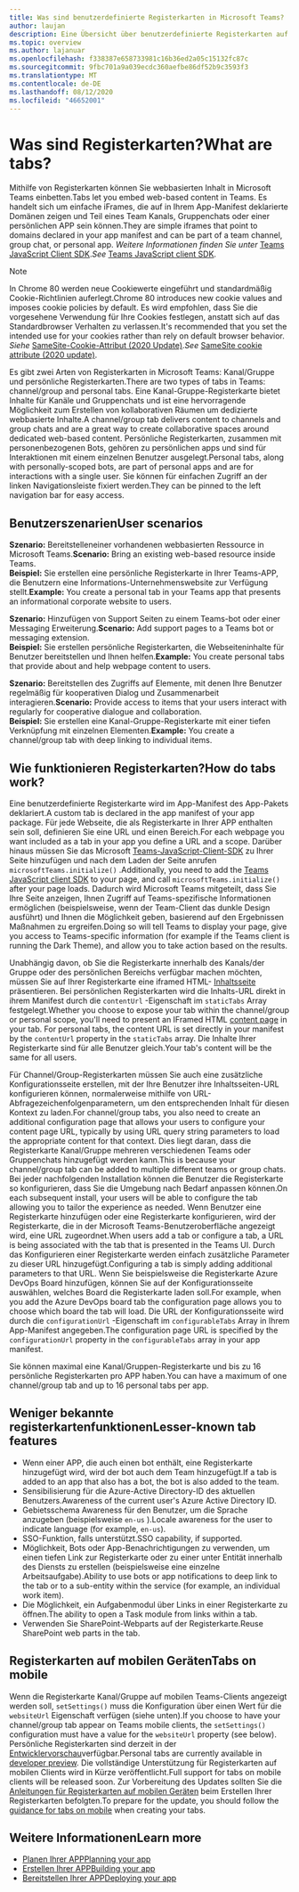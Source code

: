 ```yaml
---
title: Was sind benutzerdefinierte Registerkarten in Microsoft Teams?
author: laujan
description: Eine Übersicht über benutzerdefinierte Registerkarten auf der Microsoft Teams-Plattform
ms.topic: overview
ms.author: lajanuar
ms.openlocfilehash: f338387e658733981c16b36ed2a05c15132fc87c
ms.sourcegitcommit: 9fbc701a9a039ecdc360aefbe86df52b9c3593f3
ms.translationtype: MT
ms.contentlocale: de-DE
ms.lasthandoff: 08/12/2020
ms.locfileid: "46652001"
---
```

# <a name="what-are-tabs"></a><span data-ttu-id="dd450-103">Was sind Registerkarten?</span><span class="sxs-lookup"><span data-stu-id="dd450-103">What are tabs?</span></span>

<span data-ttu-id="dd450-104">Mithilfe von Registerkarten können Sie webbasierten Inhalt in Microsoft Teams einbetten.</span><span class="sxs-lookup"><span data-stu-id="dd450-104">Tabs let you embed web-based content in Teams.</span></span> <span data-ttu-id="dd450-105">Es handelt sich um einfache iFrames, die auf in Ihrem App-Manifest deklarierte Domänen zeigen und Teil eines Team Kanals, Gruppenchats oder einer persönlichen APP sein können.</span><span class="sxs-lookup"><span data-stu-id="dd450-105">They are simple iframes that point to domains declared in your app manifest and can be part of a team channel, group chat, or personal app.</span></span> <span data-ttu-id="dd450-106">*Weitere Informationen finden Sie unter* [Teams JavaScript Client SDK](/javascript/api/overview/msteams-client).</span><span class="sxs-lookup"><span data-stu-id="dd450-106">*See* [Teams JavaScript client SDK](/javascript/api/overview/msteams-client).</span></span>

> [!NOTE]
> <span data-ttu-id="dd450-107">In Chrome 80 werden neue Cookiewerte eingeführt und standardmäßig Cookie-Richtlinien auferlegt.</span><span class="sxs-lookup"><span data-stu-id="dd450-107">Chrome 80 introduces new cookie values and imposes cookie policies by default.</span></span> <span data-ttu-id="dd450-108">Es wird empfohlen, dass Sie die vorgesehene Verwendung für Ihre Cookies festlegen, anstatt sich auf das Standardbrowser Verhalten zu verlassen.</span><span class="sxs-lookup"><span data-stu-id="dd450-108">It's recommended that you set the intended use for your cookies rather than rely on default browser behavior.</span></span> <span data-ttu-id="dd450-109">*Siehe* [SameSite-Cookie-Attribut (2020 Update)](../../resources/samesite-cookie-update.md).</span><span class="sxs-lookup"><span data-stu-id="dd450-109">*See* [SameSite cookie attribute (2020 update)](../../resources/samesite-cookie-update.md).</span></span>

<span data-ttu-id="dd450-110">Es gibt zwei Arten von Registerkarten in Microsoft Teams: Kanal/Gruppe und persönliche Registerkarten.</span><span class="sxs-lookup"><span data-stu-id="dd450-110">There are two types of tabs in Teams: channel/group and personal tabs.</span></span> <span data-ttu-id="dd450-111">Eine Kanal-Gruppe-Registerkarte bietet Inhalte für Kanäle und Gruppenchats und ist eine hervorragende Möglichkeit zum Erstellen von kollaborativen Räumen um dedizierte webbasierte Inhalte.</span><span class="sxs-lookup"><span data-stu-id="dd450-111">A channel/group tab delivers content to channels and group chats and are a great way to create collaborative spaces around dedicated web-based content.</span></span> <span data-ttu-id="dd450-112">Persönliche Registerkarten, zusammen mit personenbezogenen Bots, gehören zu persönlichen apps und sind für Interaktionen mit einem einzelnen Benutzer ausgelegt.</span><span class="sxs-lookup"><span data-stu-id="dd450-112">Personal tabs, along with personally-scoped bots, are part of personal apps and are for interactions with a single user.</span></span> <span data-ttu-id="dd450-113">Sie können für einfachen Zugriff an der linken Navigationsleiste fixiert werden.</span><span class="sxs-lookup"><span data-stu-id="dd450-113">They can be pinned to the left navigation bar for easy access.</span></span>

## <a name="user-scenarios"></a><span data-ttu-id="dd450-114">Benutzerszenarien</span><span class="sxs-lookup"><span data-stu-id="dd450-114">User scenarios</span></span>

<span data-ttu-id="dd450-115">**Szenario:** Bereitstelleneiner vorhandenen webbasierten Ressource in Microsoft Teams.</span><span class="sxs-lookup"><span data-stu-id="dd450-115">**Scenario:** Bring an existing web-based resource inside Teams.</span></span> \
<span data-ttu-id="dd450-116">**Beispiel:** Sie erstellen eine persönliche Registerkarte in Ihrer Teams-APP, die Benutzern eine Informations-Unternehmenswebsite zur Verfügung stellt.</span><span class="sxs-lookup"><span data-stu-id="dd450-116">**Example:** You create a personal tab in your Teams app that presents an informational corporate website to users.</span></span>

<span data-ttu-id="dd450-117">**Szenario:** Hinzufügen von Support Seiten zu einem Teams-bot oder einer Messaging Erweiterung.</span><span class="sxs-lookup"><span data-stu-id="dd450-117">**Scenario:** Add support pages to a Teams bot or messaging extension.</span></span> \
<span data-ttu-id="dd450-118">**Beispiel:** Sie erstellen persönliche Registerkarten, die Webseiteninhalte für Benutzer bereitstellen und Ihnen helfen.</span><span class="sxs-lookup"><span data-stu-id="dd450-118">**Example:** You create personal tabs that provide about and help webpage content to users.</span></span>

<span data-ttu-id="dd450-119">**Szenario:** Bereitstellen des Zugriffs auf Elemente, mit denen Ihre Benutzer regelmäßig für kooperativen Dialog und Zusammenarbeit interagieren.</span><span class="sxs-lookup"><span data-stu-id="dd450-119">**Scenario:** Provide access to items that your users interact with regularly for cooperative dialogue and collaboration.</span></span> \
<span data-ttu-id="dd450-120">**Beispiel:** Sie erstellen eine Kanal-Gruppe-Registerkarte mit einer tiefen Verknüpfung mit einzelnen Elementen.</span><span class="sxs-lookup"><span data-stu-id="dd450-120">**Example:** You create a channel/group tab with deep linking to individual items.</span></span>

## <a name="how-do-tabs-work"></a><span data-ttu-id="dd450-121">Wie funktionieren Registerkarten?</span><span class="sxs-lookup"><span data-stu-id="dd450-121">How do tabs work?</span></span>

<span data-ttu-id="dd450-122">Eine benutzerdefinierte Registerkarte wird im App-Manifest des App-Pakets deklariert.</span><span class="sxs-lookup"><span data-stu-id="dd450-122">A custom tab is declared in the app manifest of your app package.</span></span> <span data-ttu-id="dd450-123">Für jede Webseite, die als Registerkarte in Ihrer APP enthalten sein soll, definieren Sie eine URL und einen Bereich.</span><span class="sxs-lookup"><span data-stu-id="dd450-123">For each webpage you want included as a tab in your app you define a URL and a scope.</span></span> <span data-ttu-id="dd450-124">Darüber hinaus müssen Sie das Microsoft [Teams-JavaScript-Client-SDK](/javascript/api/overview/msteams-client) zu Ihrer Seite hinzufügen und nach dem Laden der Seite anrufen `microsoftTeams.initialize()` .</span><span class="sxs-lookup"><span data-stu-id="dd450-124">Additionally, you need to add the [Teams JavaScript client SDK](/javascript/api/overview/msteams-client) to your page, and call `microsoftTeams.initialize()` after your page loads.</span></span> <span data-ttu-id="dd450-125">Dadurch wird Microsoft Teams mitgeteilt, dass Sie Ihre Seite anzeigen, Ihnen Zugriff auf Teams-spezifische Informationen ermöglichen (beispielsweise, wenn der Team-Client das dunkle Design ausführt) und Ihnen die Möglichkeit geben, basierend auf den Ergebnissen Maßnahmen zu ergreifen.</span><span class="sxs-lookup"><span data-stu-id="dd450-125">Doing so will tell Teams to display your page, give you access to Teams-specific information (for example if the Teams client is running the Dark Theme), and allow you to take action based on the results.</span></span>

<span data-ttu-id="dd450-126">Unabhängig davon, ob Sie die Registerkarte innerhalb des Kanals/der Gruppe oder des persönlichen Bereichs verfügbar machen möchten, müssen Sie auf Ihrer Registerkarte eine iframed HTML- [Inhaltsseite](~/tabs/how-to/create-tab-pages/content-page.md) präsentieren. Bei persönlichen Registerkarten wird die Inhalts-URL direkt in ihrem Manifest durch die `contentUrl` -Eigenschaft im `staticTabs` Array festgelegt.</span><span class="sxs-lookup"><span data-stu-id="dd450-126">Whether you choose to expose your tab within the channel/group or personal scope, you'll need to present an IFramed HTML [content page](~/tabs/how-to/create-tab-pages/content-page.md) in your tab. For personal tabs, the content URL is set directly in your manifest by the `contentUrl` property in the `staticTabs` array.</span></span> <span data-ttu-id="dd450-127">Die Inhalte Ihrer Registerkarte sind für alle Benutzer gleich.</span><span class="sxs-lookup"><span data-stu-id="dd450-127">Your tab's content will be the same for all users.</span></span>

<span data-ttu-id="dd450-128">Für Channel/Group-Registerkarten müssen Sie auch eine zusätzliche Konfigurationsseite erstellen, mit der Ihre Benutzer ihre Inhaltsseiten-URL konfigurieren können, normalerweise mithilfe von URL-Abfragezeichenfolgenparametern, um den entsprechenden Inhalt für diesen Kontext zu laden.</span><span class="sxs-lookup"><span data-stu-id="dd450-128">For channel/group tabs, you also need to create an additional configuration page that allows your users to configure your content page URL, typically by using URL query string parameters to load the appropriate content for that context.</span></span> <span data-ttu-id="dd450-129">Dies liegt daran, dass die Registerkarte Kanal/Gruppe mehreren verschiedenen Teams oder Gruppenchats hinzugefügt werden kann.</span><span class="sxs-lookup"><span data-stu-id="dd450-129">This is because your channel/group tab can be added to multiple different teams or group chats.</span></span> <span data-ttu-id="dd450-130">Bei jeder nachfolgenden Installation können die Benutzer die Registerkarte so konfigurieren, dass Sie die Umgebung nach Bedarf anpassen können.</span><span class="sxs-lookup"><span data-stu-id="dd450-130">On each subsequent install, your users will be able to configure the tab allowing you to tailor the experience as needed.</span></span> <span data-ttu-id="dd450-131">Wenn Benutzer eine Registerkarte hinzufügen oder eine Registerkarte konfigurieren, wird der Registerkarte, die in der Microsoft Teams-Benutzeroberfläche angezeigt wird, eine URL zugeordnet.</span><span class="sxs-lookup"><span data-stu-id="dd450-131">When users add a tab or configure a tab, a URL is being associated with the tab that is presented in the Teams UI.</span></span> <span data-ttu-id="dd450-132">Durch das Konfigurieren einer Registerkarte werden einfach zusätzliche Parameter zu dieser URL hinzugefügt.</span><span class="sxs-lookup"><span data-stu-id="dd450-132">Configuring a tab is simply adding additional parameters to that URL.</span></span> <span data-ttu-id="dd450-133">Wenn Sie beispielsweise die Registerkarte Azure DevOps Board hinzufügen, können Sie auf der Konfigurationsseite auswählen, welches Board die Registerkarte laden soll.</span><span class="sxs-lookup"><span data-stu-id="dd450-133">For example, when you add the Azure DevOps board tab the configuration page allows you to choose which board the tab will load.</span></span> <span data-ttu-id="dd450-134">Die URL der Konfigurationsseite wird durch die  `configurationUrl` -Eigenschaft im `configurableTabs` Array in Ihrem App-Manifest angegeben.</span><span class="sxs-lookup"><span data-stu-id="dd450-134">The configuration page URL is specified by the  `configurationUrl` property in the `configurableTabs` array in your app manifest.</span></span>

<span data-ttu-id="dd450-135">Sie können maximal eine Kanal/Gruppen-Registerkarte und bis zu 16 persönliche Registerkarten pro APP haben.</span><span class="sxs-lookup"><span data-stu-id="dd450-135">You can have a maximum of one channel/group tab and up to 16 personal tabs per app.</span></span>

## <a name="lesser-known-tab-features"></a><span data-ttu-id="dd450-136">Weniger bekannte registerkartenfunktionen</span><span class="sxs-lookup"><span data-stu-id="dd450-136">Lesser-known tab features</span></span>

* <span data-ttu-id="dd450-137">Wenn einer APP, die auch einen bot enthält, eine Registerkarte hinzugefügt wird, wird der bot auch dem Team hinzugefügt.</span><span class="sxs-lookup"><span data-stu-id="dd450-137">If a tab is added to an app that also has a bot, the bot is also added to the team.</span></span>
* <span data-ttu-id="dd450-138">Sensibilisierung für die Azure-Active Directory-ID des aktuellen Benutzers.</span><span class="sxs-lookup"><span data-stu-id="dd450-138">Awareness of the current user's Azure Active Directory ID.</span></span>
* <span data-ttu-id="dd450-139">Gebietsschema Awareness für den Benutzer, um die Sprache anzugeben (beispielsweise `en-us` ).</span><span class="sxs-lookup"><span data-stu-id="dd450-139">Locale awareness for the user to indicate language (for example, `en-us`).</span></span>
* <span data-ttu-id="dd450-140">SSO-Funktion, falls unterstützt.</span><span class="sxs-lookup"><span data-stu-id="dd450-140">SSO capability, if supported.</span></span>
* <span data-ttu-id="dd450-141">Möglichkeit, Bots oder App-Benachrichtigungen zu verwenden, um einen tiefen Link zur Registerkarte oder zu einer unter Entität innerhalb des Diensts zu erstellen (beispielsweise eine einzelne Arbeitsaufgabe).</span><span class="sxs-lookup"><span data-stu-id="dd450-141">Ability to use bots or app notifications to deep link to the tab or to a sub-entity within the service (for example, an individual work item).</span></span>
* <span data-ttu-id="dd450-142">Die Möglichkeit, ein Aufgabenmodul über Links in einer Registerkarte zu öffnen.</span><span class="sxs-lookup"><span data-stu-id="dd450-142">The ability to open a Task module from links within a tab.</span></span>
* <span data-ttu-id="dd450-143">Verwenden Sie SharePoint-Webparts auf der Registerkarte.</span><span class="sxs-lookup"><span data-stu-id="dd450-143">Reuse SharePoint web parts in the tab.</span></span>

## <a name="tabs-on-mobile"></a><span data-ttu-id="dd450-144">Registerkarten auf mobilen Geräten</span><span class="sxs-lookup"><span data-stu-id="dd450-144">Tabs on mobile</span></span>

<span data-ttu-id="dd450-145">Wenn die Registerkarte Kanal/Gruppe auf mobilen Teams-Clients angezeigt werden soll, `setSettings()` muss die Konfiguration über einen Wert für die `websiteUrl` Eigenschaft verfügen (siehe unten).</span><span class="sxs-lookup"><span data-stu-id="dd450-145">If you choose to have your channel/group tab appear on Teams mobile clients, the `setSettings()` configuration must have a value for the `websiteUrl` property (see below).</span></span> <span data-ttu-id="dd450-146">Persönliche Registerkarten sind derzeit in der [Entwicklervorschau](~/resources/dev-preview/developer-preview-intro.md)verfügbar.</span><span class="sxs-lookup"><span data-stu-id="dd450-146">Personal tabs are currently available in [developer preview](~/resources/dev-preview/developer-preview-intro.md).</span></span> <span data-ttu-id="dd450-147">Die vollständige Unterstützung für Registerkarten auf mobilen Clients wird in Kürze veröffentlicht.</span><span class="sxs-lookup"><span data-stu-id="dd450-147">Full support for tabs on mobile clients will be released soon.</span></span> <span data-ttu-id="dd450-148">Zur Vorbereitung des Updates sollten Sie die [Anleitungen für Registerkarten auf mobilen Geräten](~/tabs/design/tabs-mobile.md) beim Erstellen Ihrer Registerkarten befolgten.</span><span class="sxs-lookup"><span data-stu-id="dd450-148">To prepare for the update, you should follow the [guidance for tabs on mobile](~/tabs/design/tabs-mobile.md) when creating your tabs.</span></span>

## <a name="learn-more"></a><span data-ttu-id="dd450-149">Weitere Informationen</span><span class="sxs-lookup"><span data-stu-id="dd450-149">Learn more</span></span>

* [<span data-ttu-id="dd450-150">Planen Ihrer APP</span><span class="sxs-lookup"><span data-stu-id="dd450-150">Planning your app</span></span>](../../concepts/extensibility-points.md)
* [<span data-ttu-id="dd450-151">Erstellen Ihrer APP</span><span class="sxs-lookup"><span data-stu-id="dd450-151">Building your app</span></span>](../../concepts/building-an-app.md)
* [<span data-ttu-id="dd450-152">Bereitstellen Ihrer APP</span><span class="sxs-lookup"><span data-stu-id="dd450-152">Deploying your app</span></span>](../../concepts/deploy-and-publish/overview.md)
